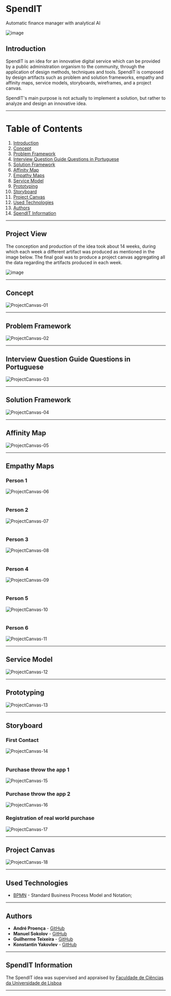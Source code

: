 # SpendIT
Automatic finance manager with analytical AI

![image](https://user-images.githubusercontent.com/78174997/178813491-d7bf406b-c6ec-4c1c-b35e-08e197f78cad.png)


## Introduction

SpendIT is an idea for an innovative digital service which can be provided by a public administration organism to the community, through the application of design methods, techniques and tools. SpendIT is composed by design artifacts such as problem and solution frameworks, empathy and affinity maps, service models, storyboards, wireframes, and a project canvas. 

SpendIT's main purpose is not actually to implement a solution, but rather to analyze and design an innovative idea.

---

# Table of Contents
1. [Introduction](#introduction)
2. [Concept](#concept)
3. [Problem Framework](#problem-framework)
4. [Interview Question Guide Questions in Portuguese](#interview-question-guide-questions-in-portuguese)
5. [Solution Framework](#solution-framework)
6. [Affinity Map](#affinity-map)
7. [Empathy Maps](#empathy-maps)
8. [Service Model](#service-model)
9. [Prototyping](#prototyping)
10. [Storyboard](#storyboard)
11. [Project Canvas](#project-canvas)
12. [Used Technologies](#used-technologies)
13. [Authors](#authors)
14. [SpendIT Information](#spendit-information)

---

## Project View

The conception and production of the idea took about 14 weeks, during which each week a different artifact was produced as mentioned in the image below.
The final goal was to produce a project canvas aggregating all the data regarding the artifacts produced in each week.

![image](https://user-images.githubusercontent.com/78174997/178466039-5abedd6f-e31a-4eef-87ed-0c6e0fed46ef.png)

---

## Concept

![ProjectCanvas-01](https://user-images.githubusercontent.com/78174997/178813900-1b8f7528-4fc3-4ec9-8993-99ffe8cc167f.jpg)

---

## Problem Framework

![ProjectCanvas-02](https://user-images.githubusercontent.com/78174997/178813912-74a09371-75cd-4f22-86ee-fe6dfb6065a9.jpg)

---

## Interview Question Guide Questions in Portuguese

![ProjectCanvas-03](https://user-images.githubusercontent.com/78174997/178813999-7ba59613-e04e-4df4-ae53-f6544500c2e5.jpg)

---

## Solution Framework

![ProjectCanvas-04](https://user-images.githubusercontent.com/78174997/178814125-db812ffe-f5d9-431d-baad-9fdcbecdbd39.jpg)

---

## Affinity Map

![ProjectCanvas-05](https://user-images.githubusercontent.com/78174997/178814189-9f64c92e-46ae-4d27-8bda-9f023c16eb25.jpg)

---

## Empathy Maps

### Person 1

![ProjectCanvas-06](https://user-images.githubusercontent.com/78174997/178814259-d81cd840-b892-4d78-9bc9-68793b1f0ba3.jpg)

#

### Person 2

![ProjectCanvas-07](https://user-images.githubusercontent.com/78174997/178814392-f3d4eb47-045b-4779-add4-bb818463df8e.jpg)

#

### Person 3

![ProjectCanvas-08](https://user-images.githubusercontent.com/78174997/178814417-ed8e380b-9d0b-4d64-ba38-67139b6d4641.jpg)

#

### Person 4

![ProjectCanvas-09](https://user-images.githubusercontent.com/78174997/178814434-e65ef961-e05e-439d-b4a4-85526303759b.jpg)

#

### Person 5

![ProjectCanvas-10](https://user-images.githubusercontent.com/78174997/178814472-7bc49152-3381-4fcd-afbb-00a4a0d6e9d0.jpg)

#

### Person 6

![ProjectCanvas-11](https://user-images.githubusercontent.com/78174997/178814484-60c4fdb4-6763-4330-a88a-57a9f7457d07.jpg)

---

## Service Model

![ProjectCanvas-12](https://user-images.githubusercontent.com/78174997/178814568-5c8bfc7f-9560-462e-883d-cc11e087d6f5.jpg)

---

## Prototyping

![ProjectCanvas-13](https://user-images.githubusercontent.com/78174997/178814584-ec2c9d37-122b-4ad3-adb3-0612bff8d62f.jpg)

---

## Storyboard

### First Contact

![ProjectCanvas-14](https://user-images.githubusercontent.com/78174997/178814648-acdc3b04-a4b3-4627-abca-802221e9e82a.jpg)

#

### Purchase throw the app 1

![ProjectCanvas-15](https://user-images.githubusercontent.com/78174997/178814789-df248b48-b1bf-48e8-a856-48fd6ce59924.jpg)

### Purchase throw the app 2

![ProjectCanvas-16](https://user-images.githubusercontent.com/78174997/178814945-d2bd6427-afd5-430c-8da1-76d67683094a.jpg)

### Registration of real world purchase

![ProjectCanvas-17](https://user-images.githubusercontent.com/78174997/178815016-ae9a1c33-df26-44b9-a681-07da792222a6.jpg)

---

## Project Canvas

![ProjectCanvas-18](https://user-images.githubusercontent.com/78174997/178815148-e5b9bd57-daea-430f-850b-8656ce09821f.jpg)

---

## Used Technologies

* [BPMN](https://www.bpmn.org/) - Standard Business Process Model and Notation;

---

## Authors

* **André Proença** - [GitHub](https://github.com/AndreProenza)
* **Manuel Sokolov** - [GitHub](https://github.com/ManuelSokolov)
* **Guilherme Teixeira** - [GitHub](#)
* **Konstantin Yakovlev** - [GitHub](#)

---

## SpendIT Information

The SpendIT idea was supervised and appraised by [Faculdade de Ciências da Universidade de Lisboa](https://ciencias.ulisboa.pt/en)

---

